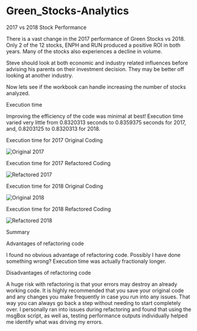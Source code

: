 # Green_Stocks-Analytics
2017 vs 2018 Stock Performance

There is a vast change in the 2017 performance of Green Stocks vs 2018. Only 2 of the 12 stocks, ENPH and RUN produced a positive ROI in both years. Many of the stocks also experiences a decline in volume.

Steve should look at both economic and industry related influences before advising his parents on their investment decision. They may be better off looking at another industry.

Now lets see if the workbook can handle increasing the number of stocks analyzed.

Execution time

Improving the efficiency of the code was minimal at best! Execution time varied very little from 0.8320313 seconds to 0.8359375 seconds for 2017, and, 0.8203125 to 0.8320313 for 2018.

Execution time for 2017 Original Coding

![Original 2017](https://user-images.githubusercontent.com/95458216/147981178-fd7faca5-02ca-4286-b0dd-944ce9693717.png)

Execution time for 2017 Refactored Coding

![Refactored 2017](https://user-images.githubusercontent.com/95458216/147981201-dcde1867-131e-40ce-a978-66a4d455dcac.png)

Execution time for 2018 Original Coding

![Original 2018](https://user-images.githubusercontent.com/95458216/147981210-ee4bff0a-edbe-4d9a-8407-e33e2e278543.png)

Execution time for 2018 Refactored Coding

![Refactored 2018](https://user-images.githubusercontent.com/95458216/147981213-56547aa9-0a79-4fb8-85da-c4e72156921d.png)

Summary

Advantages of refactoring code

I found no obvious advantage of refactoring code. Possibly I have done something wrong? Execution time was actually fractionaly longer.

Disadvantages of refactoring code

A huge risk with refactoring is that your errors may destroy an already working code. It is highly recommended that you save your original code and any changes you make frequently in case you run into any issues. That way you can always go back a step without needing to start completely over. I personally ran into issues during refactoring and found that using the msgBox script, as well as, testing performance outputs individually helped me identify what was driving my errors.
